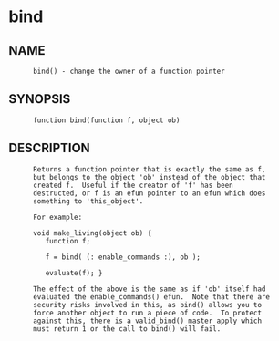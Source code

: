 # bind
## NAME
          bind() - change the owner of a function pointer

## SYNOPSIS
          function bind(function f, object ob)

## DESCRIPTION
          Returns a function pointer that is exactly the same as f,
          but belongs to the object 'ob' instead of the object that
          created f.  Useful if the creator of 'f' has been
          destructed, or f is an efun pointer to an efun which does
          something to 'this_object'.

          For example:

          void make_living(object ob) {
             function f;

             f = bind( (: enable_commands :), ob );

             evaluate(f); }

          The effect of the above is the same as if 'ob' itself had
          evaluated the enable_commands() efun.  Note that there are
          security risks involved in this, as bind() allows you to
          force another object to run a piece of code.  To protect
          against this, there is a valid_bind() master apply which
          must return 1 or the call to bind() will fail.
